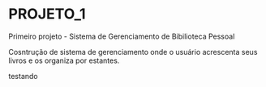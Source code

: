# PROJETO_1
Primeiro projeto - Sistema de Gerenciamento de Bibilioteca Pessoal

Cosntrução de sistema de gerenciamento onde o usuário acrescenta seus livros e os organiza por estantes.

testando
